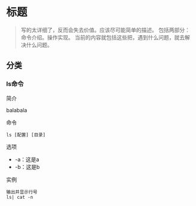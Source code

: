 # 标题
> 写的太详细了，反而会失去价值。应该尽可能简单的描述。
> 包括两部分：命令介绍。操作实现。
> 当前的内容就包括这些把，遇到什么问题，就去解决什么问题。
## 分类

### ls命令
简介

balabala

命令

```
ls [配置] [目录]
```

选项

* -a：这是a
* -b：这是b

实例

```
输出并显示行号
ls| cat -n
```